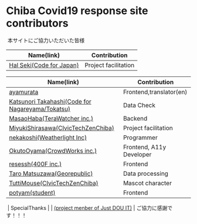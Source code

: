 Chiba Covid19 response site contributors
============================================
​
本サイトにご協力いただいた皆様

| Name(link) | Contribution |
| --- | --- | 
| [Hal Seki(Code for Japan)](https://github.com/halsk) | Project facilitation |

| Name(link) | Contribution |
| --- | --- | 
| [ayamurata](https://github.com/ayamurata093) | Frontend,translator(en) | 
| [Katsunori Takahashi(Code for Nagareyama/Tokatsu)](https://github.com/K2nori) | Data Check | 
| [MasaoHaba(TeraWatcher inc.)](https://github.com/HabaMasao) | Backend |
| [MiyukiShirasawa(CIvicTechZenChiba)](https://github.com/MiyukiShirasawa) | Project facilitation | 
| [nekakoshi(Weatherlight Inc)](https://twitter.com/nekakoshi) | Programmer | 
| [OkutoOyama(CrowdWorks inc.)](https://github.com/yamanoku)| Frontend, A11y Developer | 
| [resessh(400F inc.)](https://github.com/resessh)| Frontend | 
| [Taro Matsuzawa(Georepublic)](https://twitter.com/smellman) | Data processing | 
| [TuttiMouse(CIvicTechZenChiba)](https://twitter.com/tutti666)| Mascot character | 
| [potyam(student)](https://twitter.com/PotyaExea) | Frontend |
​
| SpecialThanks | 
| [(project menber of Just DOU IT)](https://stopcovid19.hokkaido.dev) |
ご協力に感謝です！！！
